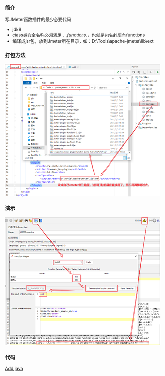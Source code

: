### 简介
写JMeter函数插件的最少必要代码
- jdk8
- class类的全名称必须满足：*.functions.*，也就是包名必须有functions
- 编译成jar包，放到Jmeter所在目录，如：D:\Tools\apache-jmeter\lib\ext

### 打包方法
![](build.png)


### 演示
![](demo.png)


### 代码
[Add.java](src\main\java\yongfa365\jmeter\functions\Add.java)